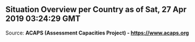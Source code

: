 ## Situation Overview per Country as of Sat, 27 Apr 2019 03:24:29 GMT

Source: **ACAPS (Assessment Capacities Project) - https://www.acaps.org**
